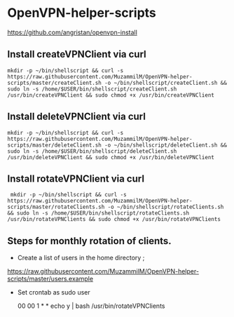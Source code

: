 # OpenVPN-helper-scripts
https://github.com/angristan/openvpn-install


## Install createVPNClient via curl
    mkdir -p ~/bin/shellscript && curl -s https://raw.githubusercontent.com/MuzammilM/OpenVPN-helper-scripts/master/createClient.sh -o ~/bin/shellscript/createClient.sh && sudo ln -s /home/$USER/bin/shellscript/createClient.sh /usr/bin/createVPNClient && sudo chmod +x /usr/bin/createVPNClient
 
 ## Install deleteVPNClient via curl
    mkdir -p ~/bin/shellscript && curl -s https://raw.githubusercontent.com/MuzammilM/OpenVPN-helper-scripts/master/deleteClient.sh -o ~/bin/shellscript/deleteClient.sh && sudo ln -s /home/$USER/bin/shellscript/deleteClient.sh /usr/bin/deleteVPNClient && sudo chmod +x /usr/bin/deleteVPNClient
 
## Install rotateVPNClient via curl
     mkdir -p ~/bin/shellscript && curl -s https://raw.githubusercontent.com/MuzammilM/OpenVPN-helper-scripts/master/rotateClients.sh -o ~/bin/shellscript/rotateClients.sh && sudo ln -s /home/$USER/bin/shellscript/rotateClients.sh /usr/bin/rotateVPNClients && sudo chmod +x /usr/bin/rotateVPNClients

## Steps for monthly rotation of clients.
* Create a list of users in the home directory ; 

https://raw.githubusercontent.com/MuzammilM/OpenVPN-helper-scripts/master/users.example

* Set crontab as sudo user
     
     00 00 1 * * echo y | bash /usr/bin/rotateVPNClients
